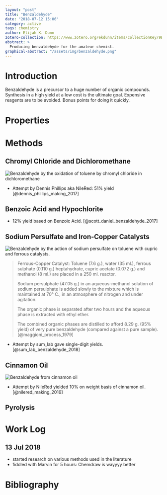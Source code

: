 ```yaml
---
layout: "post"
title: "Benzaldehyde"
date: "2018-07-12 15:06"
category: active
tags: chemistry
author: Elijah K. Dunn
zotero-collection: https://www.zotero.org/ekdunn/items/collectionKey/9B757BAD
abstract: >
  Producing benzaldehyde for the amateur chemist.
graphical-abstract: "/assets/img/benzaldehyde.png"
---
```


# Introduction
Benzaldehyde is a precursor to a huge number of organic compounds. Synthesis in a high yield at a low cost is the ultimate goal. Expensive reagents are to be avoided. Bonus points for doing it quickly.

# Properties


# Methods

## Chromyl Chloride and Dichloromethane
![Benzaldehyde by the oxidation of toluene by chromyl chloride in dichloromethane]({{site.url}}/assets/img/benzaldehyde-etard.png)

- Attempt by Dennis Phillips aka NileRed: 51% yield [@dennis_phillips_making_2017]

## Benzoic Acid and Hypochlorite

- 12% yield based on Benzoic Acid. [@scott_daniel_benzaldehyde_2017]

## Sodium Persulfate and Iron-Copper Catalysts
![Benzaldehyde by the action of sodium persulfate on toluene with cupric and ferrous catalysts.]({{site.url}}/assets/img/benzaldehyde-persulfate.png)

> Ferrous-Copper Catalyst: Toluene (7.6 g.), water (35 ml.), ferrous sulphate (0.110 g.) heptahydrate, cupric acetate (0.072 g.) and methanol (8 ml.) are placed in a 250 ml. reactor.
>
> Sodium persulphate (47.05 g.) in an aqueous-methanol solution of sodium persulphate is added slowly to the mixture which is maintained at 70° C., in an atmosphere of nitrogen and under agitation.
>
> The organic phase is separated after two hours and the aqueous phase is extracted with ethyl ether.
>
> The combined organic phases are distilled to afford 8.29 g. (95% yield) of very pure benzaldehyde (compared against a pure sample). [@maggioni_process_1979]

- Attempt by sum_lab gave single-digit yields. [@sum_lab_benzaldehyde_2018]

## Cinnamon Oil
![Benzaldehyde from cinnamon oil]({{site.url}}/assets/img/benzaldehyde-cinnamaldehyde.png)

- Attempt by NileRed yielded 10% on weight basis of cinnamon oil. [@nilered_making_2016]

## Pyrolysis

# Work Log

## 13 Jul 2018
- started research on various methods used in the literature
- fiddled with Marvin for 5 hours: Chemdraw is wayyyy better


# Bibliography

<!--Annotations-->
